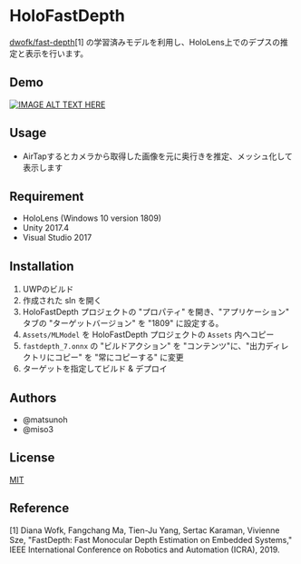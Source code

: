 HoloFastDepth
=====

[dwofk/fast-depth](https://github.com/dwofk/fast-depth)[1] の学習済みモデルを利用し、HoloLens上でのデプスの推定と表示を行います。

## Demo

[![IMAGE ALT TEXT HERE](https://img.youtube.com/vi/JJo-ZF0Oc-Y/0.jpg)](https://www.youtube.com/watch?v=JJo-ZF0Oc-Y)

## Usage

* AirTapするとカメラから取得した画像を元に奥行きを推定、メッシュ化して表示します

## Requirement

* HoloLens (Windows 10 version 1809)
* Unity 2017.4
* Visual Studio 2017

## Installation

1. UWPのビルド
2. 作成された sln を開く
3. HoloFastDepth プロジェクトの "プロパティ" を開き、"アプリケーション" タブの "ターゲットバージョン" を "1809" に設定する。
4. `Assets/MLModel` を HoloFastDepth プロジェクトの `Assets` 内へコピー
5. `fastdepth_7.onnx` の "ビルドアクション" を "コンテンツ"に、"出力ディレクトリにコピー" を "常にコピーする" に変更
6. ターゲットを指定してビルド & デプロイ

## Authors

* @matsunoh
* @miso3

## License

[MIT](https://github.com/miso3/HoloFastDepth/blob/master/LICENSE)

## Reference

[1] Diana Wofk, Fangchang Ma, Tien-Ju Yang, Sertac Karaman, Vivienne Sze, "FastDepth: Fast Monocular Depth Estimation on Embedded Systems," IEEE International Conference on Robotics and Automation (ICRA), 2019.
